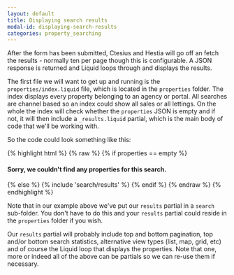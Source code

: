 ```yaml
---
layout: default
title: Displaying search results
modal-id: displaying-search-results
categories: property_searching
---
```

After the form has been submitted, Ctesius and Hestia will go off an fetch the results - normally ten per page though this is configurable. A JSON response is returned and Liquid loops through and displays the results.

The first file we will want to get up and running is the ``properties/index.liquid`` file, which is located in the ``properties`` folder. The index displays every property belonging to an agency or portal. All searches are channel based so an index could show all sales or all lettings. On the whole the index will check whether the ``properties`` JSON is empty and if not, it will then include a ``_results.liquid`` partial, which is the main body of code that we'll be working with.

So the code could look something like this:

{% highlight html %}
{% raw %}
{% if properties == empty %}
  <h4>Sorry, we couldn't find any properties for this search.</h4>
 {% else %}
  {% include 'search/results' %}
{% endif %}
{% endraw %}
{% endhighlight %}

Note that in our example above we've put our ``results`` partial in a ``search`` sub-folder. You don't have to do this and your ``results`` partial could reside in the ``properties`` folder if you wish.

Our ``results`` partial will probably include top and bottom pagination, top and/or bottom search statistics, alternative view types (list, map, grid, etc) and of course the Liquid loop that displays the properties. Note that one, more or indeed all of the above can be partials so we can re-use them if necessary.